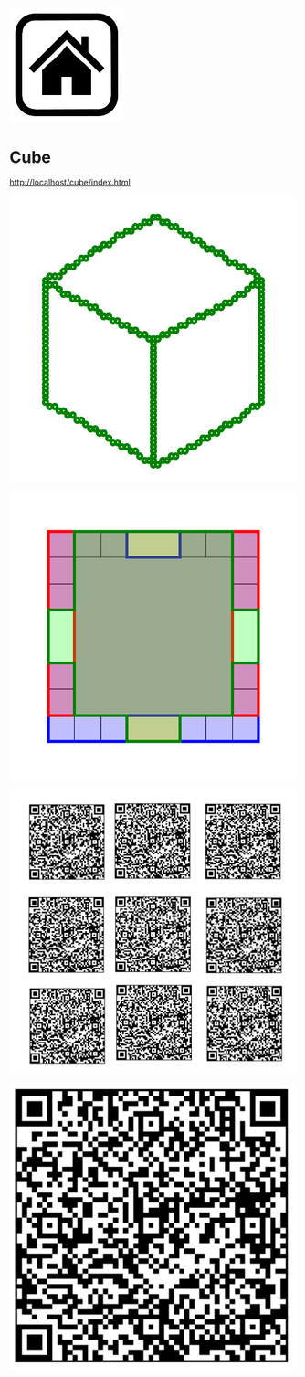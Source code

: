 ## [![](iconsymbols/home.svg)](index.html)

# Cube

[http://localhost/cube/index.html](http://localhost/cube/index.html)

![](https://raw.githubusercontent.com/LafeLabs/geometronmagic/main/cube/symbolfeed/cubeicon.svg)

[![](https://raw.githubusercontent.com/LafeLabs/geometronmagic/main/cube/symbolfeed/cube.svg)](https://raw.githubusercontent.com/LafeLabs/geometronmagic/main/cube/symbolfeed/cube.svg)

![](https://raw.githubusercontent.com/LafeLabs/geometronmagic/main/cube/uploadimages/qrcode-array.png)


![](https://raw.githubusercontent.com/LafeLabs/geometronmagic/main/cube/uploadimages/qrcode.png)





